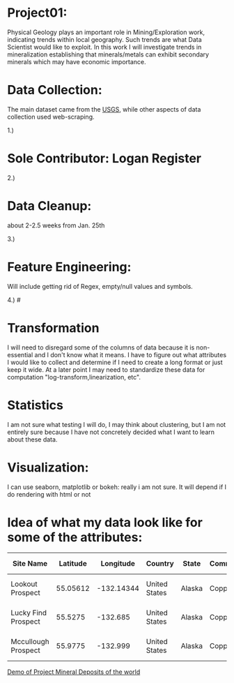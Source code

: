 # Project01: 
Physical Geology plays an important role in Mining/Exploration work, indicating trends within local geography. Such trends are what Data Scientist would like to exploit. In this work I will investigate trends in mineralization establishing that minerals/metals can exhibit secondary minerals which may have economic importance. 

# Data Collection: 
The main dataset came from the [USGS](https://mrdata.usgs.gov/mrds/), while other aspects of data collection used web-scraping. 

1.) 
# Sole Contributor: Logan Register

2.) 
# Data Cleanup: 
about 2-2.5 weeks from Jan. 25th

3.) 
# Feature Engineering:
Will include getting rid of Regex, empty/null values and symbols.

4.)  #
# Transformation
I will need to disregard some of the columns of data because it is non-essential and I don't know what it means. 
I have to figure out what attributes I would like to collect and determine if I need to create a long format or just keep it 
wide. At a later point I may need to standardize these data for computation "log-transform,linearization, etc".

# Statistics
I am not sure what testing I will do, I may think about clustering, but I am not entirely sure because I have not concretely decided what I want to learn about these data. 

# Visualization: 
I can use seaborn, matplotlib or bokeh: really i am not sure. It will depend if I do rendering with html or not


# Idea of what my data look like for some of the attributes:

| Site Name                | Latitude     | Longitude      | Country            | State      | Commodity_01     | Commodity_02     | Commodity_03     | Ore                                   | Gangue                         | Hrock type     |
|----------------------    |----------    |------------    |----------------    |--------    |--------------    |--------------    |--------------    |-----------------------------------    |----------------------------    |------------    |
| Lookout Prospect         | 55.05612     | -132.14344     | United States      | Alaska     | Copper           | Gold,Silver      | Nan              | Chalcopyrite,  Covellite,  Pyrite     | Quartz,  Sericite              | Schist         |
| Lucky  Find Prospect     | 55.5275      | -132.685       | United  States     | Alaska     | Copper           | Gold             | Nan              | Chalcopyrite, Pyrite                  | Calcite,  Quartz, Siderite     | Diabase        |
| Mccullough Prospect      | 55.9775      | -132.999       | United  States     | Alaska     | Copper           | Nan              | Zinc, Gold       | Chalcopyrite ,Pyrite,  Sphalerite     | Quartz                         | Siltstone      |


[Demo of Project Mineral Deposits of the world ](https://mybinder.org/v2/gh/MrFugu69/ProjectClass01_MineralDeposits/blob/master/Project_practice.ipynb)
